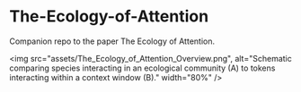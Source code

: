 # The-Ecology-of-Attention
Companion repo to the paper The Ecology of Attention.

<img src="assets/The_Ecology_of_Attention_Overview.png", 
alt="Schematic comparing species interacting in an ecological community (A) to tokens interacting within a context window (B)." 
width="80%" />

